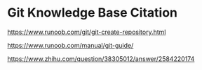# Git Knowledge Base Citation

https://www.runoob.com/git/git-create-repository.html

https://www.runoob.com/manual/git-guide/

https://www.zhihu.com/question/38305012/answer/2584220174